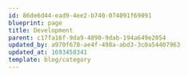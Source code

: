 ```yaml
---
id: 86de6d44-ead9-4ee2-b740-074091f69091
blueprint: page
title: Development
parent: c17fa16f-9da9-4890-9dab-194a649e2054
updated_by: a970f670-ae4f-498a-abd3-3c0a54407963
updated_at: 1693458341
template: blog/category
---
```

